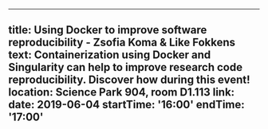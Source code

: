  ---
title: Using Docker to improve software reproducibility - Zsofia Koma & Like Fokkens 
text:  Containerization using Docker and Singularity can help to improve research code reproducibility. Discover how during this event! 
location: Science Park 904, room D1.113
link: 
date: 2019-06-04
startTime: '16:00'
endTime: '17:00'
---
